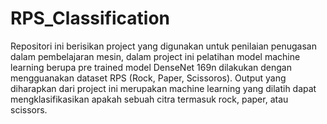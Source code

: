 # RPS_Classification
Repositori ini berisikan project yang digunakan untuk penilaian penugasan dalam pembelajaran mesin, dalam project ini pelatihan model machine learning berupa pre trained model DenseNet 169n dilakukan dengan mengguanakan dataset RPS (Rock, Paper, Scissoros). Output yang diharapkan dari project ini merupakan machine learning yang dilatih dapat mengklasifikasikan apakah sebuah citra termasuk rock, paper, atau scissors.


